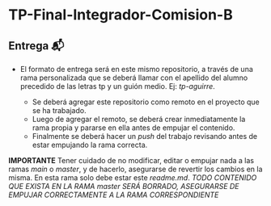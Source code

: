 # TP-Final-Integrador-Comision-B

## Entrega 📬

- El formato de entrega será en este mismo repositorio, a través de una rama personalizada que se deberá llamar con el apellido del alumno precedido de las letras tp y un guión medio. Ej: _tp-aguirre_.

  - Se deberá agregar este repositorio como remoto en el proyecto que se ha trabajado.
  - Luego de agregar el remoto, se deberá crear inmediatamente la rama propia y pararse en ella antes de empujar el contenido.
  - Finalmente se deberá hacer un _push_ del trabajo revisando antes de estar empujando la rama correcta.

**IMPORTANTE** Tener cuidado de no modificar, editar o empujar nada a las ramas _main_ o _master_, y de hacerlo, asegurarse de revertir los cambios en la misma. En esta rama solo debe estar este _readme.md_. *TODO CONTENIDO QUE EXISTA EN LA RAMA* _master_ *SERÁ BORRADO, ASEGURARSE DE EMPUJAR CORRECTAMENTE A LA RAMA CORRESPONDIENTE*
